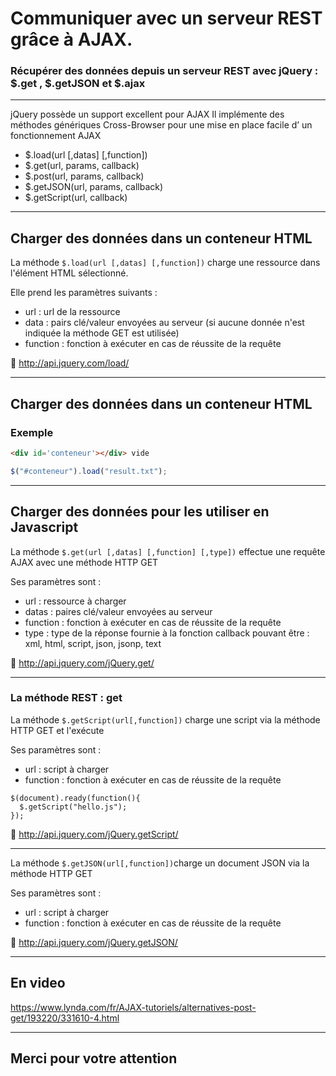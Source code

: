 <!-- footer: Copyright 2017 © Glenn ROLLAND – Reproduction interdite -->
<!-- page_number : true -->

<link rel="stylesheet" href="../../assets/style.css" />

# Communiquer avec un serveur REST grâce à AJAX.

### Récupérer des données depuis un serveur REST avec jQuery : $.get , $.getJSON et $.ajax

<!-- 08/03 Vidéo (screencast) -->

----

jQuery possède un support excellent pour AJAX
Il implémente des méthodes génériques Cross-Browser pour
une mise en place facile d’ un fonctionnement AJAX

- $.load(url [,datas] [,function])
- $.get(url, params, callback)
- $.post(url, params, callback)
- $.getJSON(url, params, callback)
- $.getScript(url, callback)

----

## Charger des données dans un conteneur HTML

La méthode `$.load(url [,datas] [,function])` charge une ressource dans l'élément HTML sélectionné.

Elle prend les paramètres suivants :

* url : url de la ressource
* data : pairs clé/valeur envoyées au serveur (si aucune donnée n'est indiquée la méthode GET est utilisée)
* function : fonction à exécuter en cas de réussite de la
requête



:blue_book: http://api.jquery.com/load/

----

## Charger des données dans un conteneur HTML 

### Exemple

```html
<div id='conteneur'></div> vide
```

```javascript
$("#conteneur").load("result.txt");
```

----

## Charger des données pour les utiliser en Javascript

La méthode `$.get(url [,datas] [,function] [,type])` effectue une requête AJAX avec une méthode HTTP GET

Ses paramètres sont : 

* url : ressource à charger
* datas : paires clé/valeur envoyées au serveur
* function : fonction à exécuter en cas de réussite de la requête
* type : type de la réponse fournie à la fonction callback pouvant être : xml, html, script, json, jsonp, text

:blue_book: http://api.jquery.com/jQuery.get/

----

### La méthode REST : get

La méthode  `$.getScript(url[,function])` charge une script via la méthode HTTP GET et l'exécute 

Ses paramètres sont :

* url : script à charger
* function : fonction à exécuter en cas de réussite de la requête

```
$(document).ready(function(){
  $.getScript("hello.js");
});
```

:blue_book: http://api.jquery.com/jQuery.getScript/

----

La méthode  `$.getJSON(url[,function])`charge un document JSON via la méthode HTTP GET

Ses paramètres sont :

* url : script à charger
* function : fonction à exécuter en cas de réussite de la requête

:blue_book: http://api.jquery.com/jQuery.getJSON/

----

## En video

https://www.lynda.com/fr/AJAX-tutoriels/alternatives-post-get/193220/331610-4.html

----

## Merci pour votre attention
